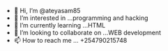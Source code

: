 - 👋 Hi, I’m @ateyasam85
- 👀 I’m interested in ...programming and hacking
- 🌱 I’m currently learning ...HTML
- 💞️ I’m looking to collaborate on ...WEB development
- 📫 How to reach me ... +254790215748

<!---
ateyasam85/ateyasam85 is a ✨ special ✨ repository because its `README.md` (this file) appears on your GitHub profile.
You can click the Preview link to take a look at your changes.
--->
